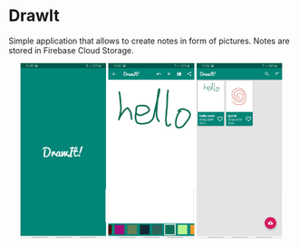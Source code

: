 # DrawIt
Simple application that allows to create notes in form of pictures. Notes are stored in Firebase Cloud Storage.
<p align="center">
<img src="https://github.com/divid3d/DrawIt/blob/master/img/drawit_1.jpg?raw=true" width="30%" height="30%">
<img src="https://github.com/divid3d/DrawIt/blob/master/img/drawit_2.jpg?raw=true" width="30%" height="30%">
<img src="https://github.com/divid3d/DrawIT/blob/master/img/drawit_3.jpg?raw=true" width="30%" height="30%">
</p>
